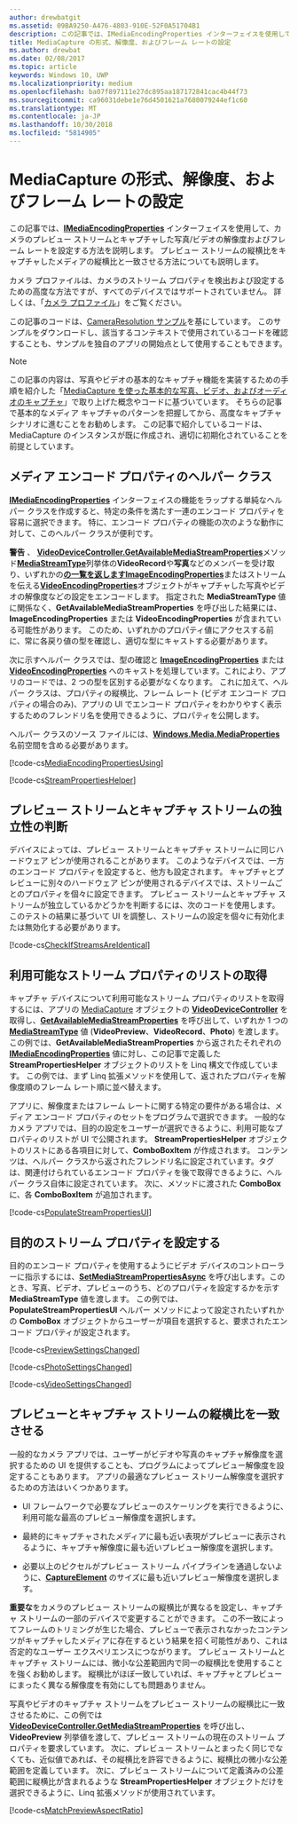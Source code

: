 ```yaml
---
author: drewbatgit
ms.assetid: 09BA9250-A476-4803-910E-52F0A51704B1
description: この記事では、IMediaEncodingProperties インターフェイスを使用して、カメラのプレビュー ストリームとキャプチャした写真/ビデオの解像度およびフレーム レートを設定する方法を説明します。
title: MediaCapture の形式、解像度、およびフレーム レートの設定
ms.author: drewbat
ms.date: 02/08/2017
ms.topic: article
keywords: Windows 10, UWP
ms.localizationpriority: medium
ms.openlocfilehash: ba07f897111e27dc895aa187172841cac4b44f73
ms.sourcegitcommit: ca96031debe1e76d4501621a7680079244ef1c60
ms.translationtype: MT
ms.contentlocale: ja-JP
ms.lasthandoff: 10/30/2018
ms.locfileid: "5814905"
---
```

# <a name="set-format-resolution-and-frame-rate-for-mediacapture"></a>MediaCapture の形式、解像度、およびフレーム レートの設定



この記事では、[**IMediaEncodingProperties**](https://msdn.microsoft.com/library/windows/apps/hh701011) インターフェイスを使用して、カメラのプレビュー ストリームとキャプチャした写真/ビデオの解像度およびフレーム レートを設定する方法を説明します。 プレビュー ストリームの縦横比をキャプチャしたメディアの縦横比と一致させる方法についても説明します。

カメラ プロファイルは、カメラのストリーム プロパティを検出および設定するための高度な方法ですが、すべてのデバイスではサポートされていません。 詳しくは、「[カメラ プロファイル](camera-profiles.md)」をご覧ください。

この記事のコードは、[CameraResolution サンプル](http://go.microsoft.com/fwlink/p/?LinkId=624252&clcid=0x409)を基にしています。 このサンプルをダウンロードし、該当するコンテキストで使用されているコードを確認することも、サンプルを独自のアプリの開始点として使用することもできます。

> [!NOTE] 
> この記事の内容は、写真やビデオの基本的なキャプチャ機能を実装するための手順を紹介した「[MediaCapture を使った基本的な写真、ビデオ、およびオーディオのキャプチャ](basic-photo-video-and-audio-capture-with-MediaCapture.md)」で取り上げた概念やコードに基づいています。 そちらの記事で基本的なメディア キャプチャのパターンを把握してから、高度なキャプチャ シナリオに進むことをお勧めします。 この記事で紹介しているコードは、MediaCapture のインスタンスが既に作成され、適切に初期化されていることを前提としています。

## <a name="a-media-encoding-properties-helper-class"></a>メディア エンコード プロパティのヘルパー クラス

[**IMediaEncodingProperties**](https://msdn.microsoft.com/library/windows/apps/hh701011) インターフェイスの機能をラップする単純なヘルパー クラスを作成すると、特定の条件を満たす一連のエンコード プロパティを容易に選択できます。 特に、エンコード プロパティの機能の次のような動作に対して、このヘルパー クラスが便利です。

**警告** 、 [**VideoDeviceController.GetAvailableMediaStreamProperties**](https://msdn.microsoft.com/library/windows/apps/br211994)メソッド[**MediaStreamType**](https://msdn.microsoft.com/library/windows/apps/br226640)列挙体の**VideoRecord**や**写真**などのメンバーを受け取り、いずれかの[**の一覧を返しますImageEncodingProperties**](https://msdn.microsoft.com/library/windows/apps/hh700993)またはストリームを伝える[**VideoEncodingProperties**](https://msdn.microsoft.com/library/windows/apps/hh701217)オブジェクトがキャプチャした写真やビデオの解像度などの設定をエンコードします。 指定された **MediaStreamType** 値に関係なく、**GetAvailableMediaStreamProperties** を呼び出した結果には、**ImageEncodingProperties** または **VideoEncodingProperties** が含まれている可能性があります。 このため、いずれかのプロパティ値にアクセスする前に、常に各戻り値の型を確認し、適切な型にキャストする必要があります。

次に示すヘルパー クラスでは、型の確認と [**ImageEncodingProperties**](https://msdn.microsoft.com/library/windows/apps/hh700993) または [**VideoEncodingProperties**](https://msdn.microsoft.com/library/windows/apps/hh701217) へのキャストを処理しています。これにより、アプリのコードでは、2 つの型を区別する必要がなくなります。 これに加えて、ヘルパー クラスは、プロパティの縦横比、フレーム レート (ビデオ エンコード プロパティの場合のみ)、アプリの UI でエンコード プロパティをわかりやすく表示するためのフレンドリ名を使用できるように、プロパティを公開します。

ヘルパー クラスのソース ファイルには、[**Windows.Media.MediaProperties**](https://msdn.microsoft.com/library/windows/apps/hh701296) 名前空間を含める必要があります。

[!code-cs[MediaEncodingPropertiesUsing](./code/BasicMediaCaptureWin10/cs/MainPage.xaml.cs#SnippetMediaEncodingPropertiesUsing)]

[!code-cs[StreamPropertiesHelper](./code/BasicMediaCaptureWin10/cs/StreamPropertiesHelper.cs#SnippetStreamPropertiesHelper)]

## <a name="determine-if-the-preview-and-capture-streams-are-independent"></a>プレビュー ストリームとキャプチャ ストリームの独立性の判断

デバイスによっては、プレビュー ストリームとキャプチャ ストリームに同じハードウェア ピンが使用されることがあります。 このようなデバイスでは、一方のエンコード プロパティを設定すると、他方も設定されます。 キャプチャとプレビューに別々のハードウェア ピンが使用されるデバイスでは、ストリームごとのプロパティを個々に設定できます。 プレビュー ストリームとキャプチャ ストリームが独立しているかどうかを判断するには、次のコードを使用します。 このテストの結果に基づいて UI を調整し、ストリームの設定を個々に有効化または無効化する必要があります。

[!code-cs[CheckIfStreamsAreIdentical](./code/BasicMediaCaptureWin10/cs/MainPage.xaml.cs#SnippetCheckIfStreamsAreIdentical)]

## <a name="get-a-list-of-available-stream-properties"></a>利用可能なストリーム プロパティのリストの取得

キャプチャ デバイスについて利用可能なストリーム プロパティのリストを取得するには、アプリの [MediaCapture](capture-photos-and-video-with-mediacapture.md) オブジェクトの [**VideoDeviceController**](https://msdn.microsoft.com/library/windows/apps/br226825) を取得し、[**GetAvailableMediaStreamProperties**](https://msdn.microsoft.com/library/windows/apps/br211994) を呼び出して、いずれか 1 つの [**MediaStreamType**](https://msdn.microsoft.com/library/windows/apps/br226640) 値 (**VideoPreview**、**VideoRecord**、**Photo**) を渡します。 この例では、**GetAvailableMediaStreamProperties** から返されたそれぞれの [**IMediaEncodingProperties**](https://msdn.microsoft.com/library/windows/apps/hh701011) 値に対し、この記事で定義した **StreamPropertiesHelper** オブジェクトのリストを Linq 構文で作成しています。 この例では、まず Linq 拡張メソッドを使用して、返されたプロパティを解像度順のフレーム レート順に並べ替えます。

アプリに、解像度またはフレーム レートに関する特定の要件がある場合は、メディア エンコード プロパティのセットをプログラムで選択できます。 一般的なカメラ アプリでは、目的の設定をユーザーが選択できるように、利用可能なプロパティのリストが UI で公開されます。 **StreamPropertiesHelper** オブジェクトのリストにある各項目に対して、**ComboBoxItem** が作成されます。 コンテンツは、ヘルパー クラスから返されたフレンドリ名に設定されています。タグは、関連付けられているエンコード プロパティを後で取得できるように、ヘルパー クラス自体に設定されています。 次に、メソッドに渡された **ComboBox** に、各 **ComboBoxItem** が追加されます。

[!code-cs[PopulateStreamPropertiesUI](./code/BasicMediaCaptureWin10/cs/MainPage.xaml.cs#SnippetPopulateStreamPropertiesUI)]

## <a name="set-the-desired-stream-properties"></a>目的のストリーム プロパティを設定する

目的のエンコード プロパティを使用するようにビデオ デバイスのコントローラーに指示するには、[**SetMediaStreamPropertiesAsync**](https://msdn.microsoft.com/library/windows/apps/hh700895) を呼び出します。このとき、写真、ビデオ、プレビューのうち、どのプロパティを設定するかを示す **MediaStreamType** 値を渡します。 この例では、**PopulateStreamPropertiesUI** ヘルパー メソッドによって設定されたいずれかの **ComboBox** オブジェクトからユーザーが項目を選択すると、要求されたエンコード プロパティが設定されます。

[!code-cs[PreviewSettingsChanged](./code/BasicMediaCaptureWin10/cs/MainPage.xaml.cs#SnippetPreviewSettingsChanged)]

[!code-cs[PhotoSettingsChanged](./code/BasicMediaCaptureWin10/cs/MainPage.xaml.cs#SnippetPhotoSettingsChanged)]

[!code-cs[VideoSettingsChanged](./code/BasicMediaCaptureWin10/cs/MainPage.xaml.cs#SnippetVideoSettingsChanged)]

## <a name="match-the-aspect-ratio-of-the-preview-and-capture-streams"></a>プレビューとキャプチャ ストリームの縦横比を一致させる

一般的なカメラ アプリでは、ユーザーがビデオや写真のキャプチャ解像度を選択するための UI を提供することも、プログラムによってプレビュー解像度を設定することもあります。 アプリの最適なプレビュー ストリーム解像度を選択するための方法はいくつかあります。

-   UI フレームワークで必要なプレビューのスケーリングを実行できるように、利用可能な最高のプレビュー解像度を選択します。

-   最終的にキャプチャされたメディアに最も近い表現がプレビューに表示されるように、キャプチャ解像度に最も近いプレビュー解像度を選択します。

-   必要以上のピクセルがプレビュー ストリーム パイプラインを通過しないように、[**CaptureElement**](https://msdn.microsoft.com/library/windows/apps/br209278) のサイズに最も近いプレビュー解像度を選択します。

**重要な**をカメラのプレビュー ストリームの縦横比が異なるを設定し、キャプチャ ストリームの一部のデバイスで変更することができます。 この不一致によってフレームのトリミングが生じた場合、プレビューで表示されなかったコンテンツがキャプチャしたメディアに存在するという結果を招く可能性があり、これは否定的なユーザー エクスペリエンスにつながります。 プレビュー ストリームとキャプチャ ストリームには、微小な公差範囲内で同一の縦横比を使用することを強くお勧めします。 縦横比がほぼ一致していれば、キャプチャとプレビューにまったく異なる解像度を有効にしても問題ありません。


写真やビデオのキャプチャ ストリームをプレビュー ストリームの縦横比に一致させるために、この例では [**VideoDeviceController.GetMediaStreamProperties**](https://msdn.microsoft.com/library/windows/apps/br211995) を呼び出し、**VideoPreview** 列挙値を渡して、プレビュー ストリームの現在のストリーム プロパティを要求しています。 次に、プレビュー ストリームとまったく同じでなくても、近似値であれば、その縦横比を許容できるように、縦横比の微小な公差範囲を定義しています。 次に、プレビュー ストリームについて定義済みの公差範囲に縦横比が含まれるような **StreamPropertiesHelper** オブジェクトだけを選択できるように、Linq 拡張メソッドが使用されています。

[!code-cs[MatchPreviewAspectRatio](./code/BasicMediaCaptureWin10/cs/MainPage.xaml.cs#SnippetMatchPreviewAspectRatio)]

 

 




